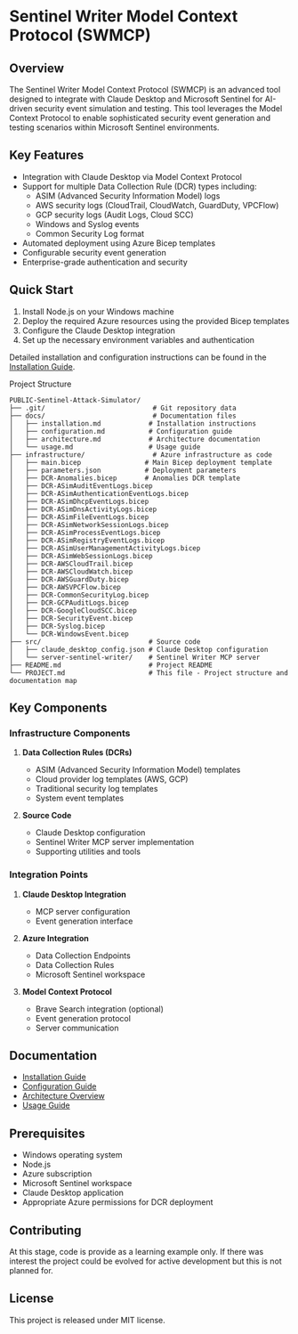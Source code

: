 # Sentinel Writer Model Context Protocol (SWMCP)

## Overview

The Sentinel Writer Model Context Protocol (SWMCP) is an advanced tool designed to integrate with Claude Desktop and Microsoft Sentinel for AI-driven security event simulation and testing. This tool leverages the Model Context Protocol to enable sophisticated security event generation and testing scenarios within Microsoft Sentinel environments.

## Key Features

- Integration with Claude Desktop via Model Context Protocol
- Support for multiple Data Collection Rule (DCR) types including:
  - ASIM (Advanced Security Information Model) logs
  - AWS security logs (CloudTrail, CloudWatch, GuardDuty, VPCFlow)
  - GCP security logs (Audit Logs, Cloud SCC)
  - Windows and Syslog events
  - Common Security Log format
- Automated deployment using Azure Bicep templates
- Configurable security event generation
- Enterprise-grade authentication and security

## Quick Start

1. Install Node.js on your Windows machine
2. Deploy the required Azure resources using the provided Bicep templates
3. Configure the Claude Desktop integration
4. Set up the necessary environment variables and authentication

Detailed installation and configuration instructions can be found in the [Installation Guide](docs/installation.md).

Project Structure

```
PUBLIC-Sentinel-Attack-Simulator/
├── .git/                           # Git repository data
├── docs/                           # Documentation files
│   ├── installation.md            # Installation instructions
│   ├── configuration.md           # Configuration guide
│   ├── architecture.md            # Architecture documentation
│   └── usage.md                   # Usage guide
├── infrastructure/                 # Azure infrastructure as code
│   ├── main.bicep                # Main Bicep deployment template
│   ├── parameters.json           # Deployment parameters
│   ├── DCR-Anomalies.bicep       # Anomalies DCR template
│   ├── DCR-ASimAuditEventLogs.bicep
│   ├── DCR-ASimAuthenticationEventLogs.bicep
│   ├── DCR-ASimDhcpEventLogs.bicep
│   ├── DCR-ASimDnsActivityLogs.bicep
│   ├── DCR-ASimFileEventLogs.bicep
│   ├── DCR-ASimNetworkSessionLogs.bicep
│   ├── DCR-ASimProcessEventLogs.bicep
│   ├── DCR-ASimRegistryEventLogs.bicep
│   ├── DCR-ASimUserManagementActivityLogs.bicep
│   ├── DCR-ASimWebSessionLogs.bicep
│   ├── DCR-AWSCloudTrail.bicep
│   ├── DCR-AWSCloudWatch.bicep
│   ├── DCR-AWSGuardDuty.bicep
│   ├── DCR-AWSVPCFlow.bicep
│   ├── DCR-CommonSecurityLog.bicep
│   ├── DCR-GCPAuditLogs.bicep
│   ├── DCR-GoogleCloudSCC.bicep
│   ├── DCR-SecurityEvent.bicep
│   ├── DCR-Syslog.bicep
│   └── DCR-WindowsEvent.bicep
├── src/                           # Source code
│   ├── claude_desktop_config.json # Claude Desktop configuration
│   └── server-sentinel-writer/    # Sentinel Writer MCP server
├── README.md                      # Project README
└── PROJECT.md                     # This file - Project structure and documentation map
```

## Key Components

### Infrastructure Components

1. **Data Collection Rules (DCRs)**
   
   - ASIM (Advanced Security Information Model) templates
   - Cloud provider log templates (AWS, GCP)
   - Traditional security log templates
   - System event templates

2. **Source Code**
   
   - Claude Desktop configuration
   - Sentinel Writer MCP server implementation
   - Supporting utilities and tools

### Integration Points

1. **Claude Desktop Integration**
   
   - MCP server configuration
   - Event generation interface

2. **Azure Integration**
   
   - Data Collection Endpoints
   - Data Collection Rules
   - Microsoft Sentinel workspace

3. **Model Context Protocol**
   
   - Brave Search integration (optional)
   - Event generation protocol
   - Server communication

## Documentation

- [Installation Guide](docs/installation.md)
- [Configuration Guide](docs/configuration.md)
- [Architecture Overview](docs/architecture.md)
- [Usage Guide](docs/usage.md)

## Prerequisites

- Windows operating system
- Node.js
- Azure subscription
- Microsoft Sentinel workspace
- Claude Desktop application
- Appropriate Azure permissions for DCR deployment

## Contributing

At this stage, code is provide as a learning example only.  If there was interest the project could be evolved for active development but this is not planned for.

## License

This project is released under MIT license.

# 
